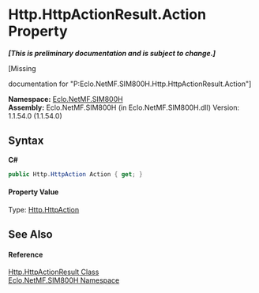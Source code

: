 # Http.HttpActionResult.Action Property 
 _**\[This is preliminary documentation and is subject to change.\]**_

\[Missing <summary> documentation for "P:Eclo.NetMF.SIM800H.Http.HttpActionResult.Action"\]

**Namespace:**&nbsp;<a href="N_Eclo_NetMF_SIM800H">Eclo.NetMF.SIM800H</a><br />**Assembly:**&nbsp;Eclo.NetMF.SIM800H (in Eclo.NetMF.SIM800H.dll) Version: 1.1.54.0 (1.1.54.0)

## Syntax

**C#**<br />
``` C#
public Http.HttpAction Action { get; }
```


#### Property Value
Type: <a href="T_Eclo_NetMF_SIM800H_Http_HttpAction">Http.HttpAction</a>

## See Also


#### Reference
<a href="T_Eclo_NetMF_SIM800H_Http_HttpActionResult">Http.HttpActionResult Class</a><br /><a href="N_Eclo_NetMF_SIM800H">Eclo.NetMF.SIM800H Namespace</a><br />